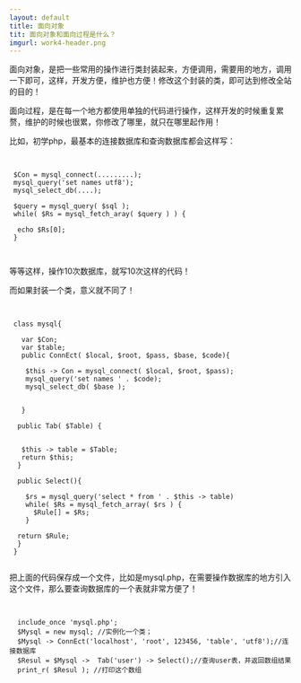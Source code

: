 ```yaml
---
layout: default
title: 面向对象
tit: 面向对象和面向过程是什么？
imgurl: work4-header.png
---
```


面向对象，是把一些常用的操作进行类封装起来，方便调用，需要用的地方，调用一下即可，这样，开发方便，维护也方便！修改这个封装的类，即可达到修改全站的目的！

面向过程，是在每一个地方都使用单独的代码进行操作，这样开发的时候重复累赘，维护的时候也很累，你修改了哪里，就只在哪里起作用！

比如，初学php，最基本的连接数据库和查询数据库都会这样写：

<pre>
	<code>

 $Con = mysql_connect(.........);
 mysql_query('set names utf8');
 mysql_select_db(....);
 
 $query = mysql_query( $sql );
 while( $Rs = mysql_fetch_aray( $query ) ) {

  echo $Rs[0]; 
 }

	</code>
</pre>

等等这样，操作10次数据库，就写10次这样的代码！

而如果封装一个类，意义就不同了！
<pre>
	<code>

 class mysql{

   var $Con;
   var $table; 
   public ConnEct( $local, $root, $pass, $base, $code){

    $this -> Con = mysql_connect( $local, $root, $pass);
    mysql_query('set names ' . $code);
    mysql_select_db( $base );
        
   
   }      
   
  public Tab( $Table) {


   $this -> table = $Table;
   return $this;   
  }    

  public Select(){

    $rs = mysql_query('select * from ' . $this -> table)
    while( $Rs = mysql_fetch_array( $rs ) {
      $Rule[] = $Rs; 
    }  
     
  return $Rule; 
  }    
 }
 </code>
</pre>


把上面的代码保存成一个文件，比如是mysql.php，在需要操作数据库的地方引入这个文件，那么要查询数据库的一个表就非常方便了！

<pre>
	<code>
	
  include_once 'mysql.php';
  $Mysql = new mysql; //实例化一个类；
  $Mysql -> ConnEct('localhost', 'root', 123456, 'table', 'utf8');//连接数据库
  $Resul = $Mysql ->  Tab('user') -> Select();//查询user表，并返回数组结果
  print_r( $Resul ); //打印这个数组
	</code>
</pre>